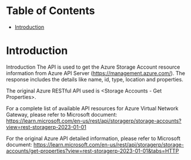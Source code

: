 # Table of Contents
- [Introduction](#introduction)


# Introduction <a name="introduction"></a>
Introduction
The API is used to get the Azure Storage Account resource information from Azure API Server (https://management.azure.com/). The response includes the details like name, id, type, location and properties.



The original Azure RESTful API used is <Storage Accounts - Get Properties>. 



For a complete list of available API resources for Azure Virtual Network Gateway, please refer to Microsoft document: https://learn.microsoft.com/en-us/rest/api/storagerp/storage-accounts?view=rest-storagerp-2023-01-01

For the original Azure API detailed information, please refer to Microsoft document: https://learn.microsoft.com/en-us/rest/api/storagerp/storage-accounts/get-properties?view=rest-storagerp-2023-01-01&tabs=HTTP